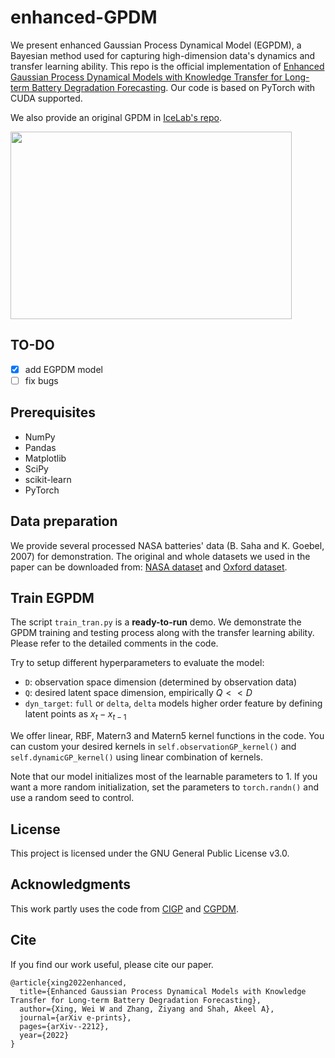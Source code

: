 # enhanced-GPDM

We present enhanced Gaussian Process Dynamical Model (EGPDM), a Bayesian method used for capturing high-dimension data's dynamics and transfer learning ability. This repo is the official implementation of [Enhanced Gaussian Process Dynamical Models with Knowledge Transfer for Long-term Battery Degradation Forecasting](https://arxiv.org/abs/2212.01609). Our code is based on PyTorch with CUDA supported.

We also provide an original GPDM in [IceLab's repo](https://github.com/IceLab-X/Mini-GP).

<img width="450" height="300" src="https://raw.githubusercontent.com/PericlesHat/modified-GPDM/main/assets/egpdm_nasa.png"/>

## TO-DO

- [x] add EGPDM model
- [ ] fix bugs

## Prerequisites

- NumPy
- Pandas
- Matplotlib
- SciPy
- scikit-learn
- PyTorch

## Data preparation

We provide several processed NASA batteries' data (B. Saha and K. Goebel, 2007) for demonstration. The original and whole datasets we used in the paper can be downloaded from: [NASA dataset](https://www.nasa.gov/content/prognostics-center-of-excellence-data-set-repository) and [Oxford dataset](https://ora.ox.ac.uk/objects/uuid:03ba4b01-cfed-46d3-9b1a-7d4a7bdf6fac).

## Train EGPDM

The script `train_tran.py` is a **ready-to-run** demo. We demonstrate the GPDM training and testing process along with the transfer learning ability. Please refer to the detailed comments in the code. 

Try to setup different hyperparameters to evaluate the model:
- `D`: observation space dimension (determined by observation data)
- `Q`: desired latent space dimension, empirically $Q << D$
- `dyn_target`: `full` or `delta`, `delta` models higher order feature by defining latent points as $x_t - x_{t-1}$

We offer linear, RBF, Matern3 and Matern5 kernel functions in the code. You can custom your desired kernels in `self.observationGP_kernel()` and `self.dynamicGP_kernel()` using linear combination of kernels.

Note that our model initializes most of the learnable parameters to $1$. If you want a more random initialization, set the parameters to `torch.randn()` and use a random seed to control.

## License

This project is licensed under the GNU General Public License v3.0.

## Acknowledgments

This work partly uses the code from [CIGP](https://github.com/IceLab-X/Mini-GP/blob/main/cigp_v14.py) and [CGPDM](https://github.com/fabio-amadio/cgpdm_lib).

## Cite

If you find our work useful, please cite our paper.
```
@article{xing2022enhanced,
  title={Enhanced Gaussian Process Dynamical Models with Knowledge Transfer for Long-term Battery Degradation Forecasting},
  author={Xing, Wei W and Zhang, Ziyang and Shah, Akeel A},
  journal={arXiv e-prints},
  pages={arXiv--2212},
  year={2022}
}
```
